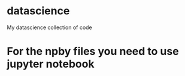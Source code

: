 # datascience
My datascience collection of code 

# For the npby files you need to use jupyter notebook 

